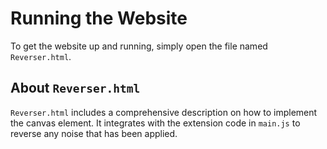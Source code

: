 # Running the Website

To get the website up and running, simply open the file named `Reverser.html`.

## About `Reverser.html`
`Reverser.html` includes a comprehensive description on how to implement the canvas element. It integrates with the extension code in `main.js` to reverse any noise that has been applied.
